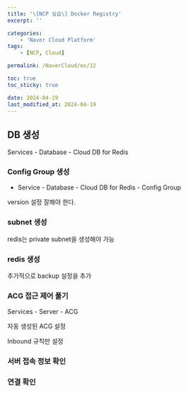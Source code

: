 ```yaml
---
title: '\[NCP 실습\] Docker Registry'
excerpt: ''

categories:
    - 'Naver Cloud Platform'
tags:
    - [NCP, Cloud]

permalink: /NaverCloud/ex/12

toc: true
toc_sticky: true

date: 2024-04-19
last_modified_at: 2024-04-19
---
```


## DB 생성

Services - Database - Cloud DB for Redis

### Config Group 생성

-   Service - Database - Cloud DB for Redis - Config Group

version 설정 잘해야 한다.

### subnet 생성

redis는 private subnet을 생성해야 가능

### redis 생성

추가적으로 backup 설정을 추가

### ACG 접근 제어 풀기

Services - Server - ACG

자동 생성된 ACG 설정

Inbound 규칙만 설정

### 서버 접속 정보 확인

### 연결 확인
